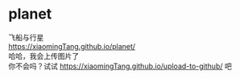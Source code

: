 # planet
飞船与行星    
https://xiaomingTang.github.io/planet/    
哈哈，我会上传图片了    
你不会吗？试试 https://xiaomingTang.github.io/upload-to-github/ 吧
